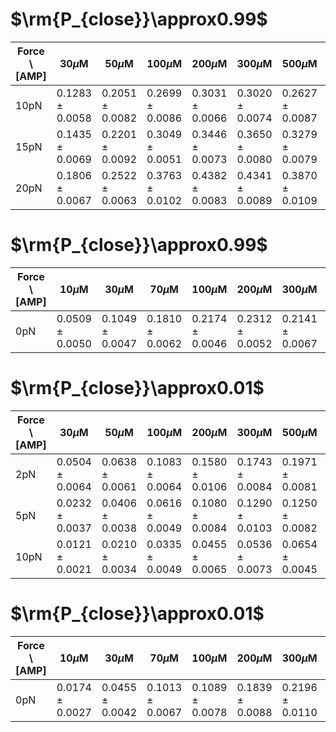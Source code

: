 # $\rm{P_{close}}\approx0.99$
| Force \ [AMP] | 30$\mu$M | 50$\mu$M | 100$\mu$M | 200$\mu$M | 300$\mu$M | 500$\mu$M | 1000$\mu$M | 2000$\mu$M | 3000$\mu$M |
|-------------|---------|---------|---------|---------|---------|---------|---------|---------|---------|
| 10pN | 0.1283 ± 0.0058 | 0.2051 ± 0.0082 | 0.2699 ± 0.0086 | 0.3031 ± 0.0066 | 0.3020 ± 0.0074 | 0.2627 ± 0.0087 | 0.1942 ± 0.0064 | 0.1299 ± 0.0077 | 0.0922 ± 0.0059 |
| 15pN | 0.1435 ± 0.0069 | 0.2201 ± 0.0092 | 0.3049 ± 0.0051 | 0.3446 ± 0.0073 | 0.3650 ± 0.0080 | 0.3279 ± 0.0079 | 0.2257 ± 0.0101 | 0.1540 ± 0.0060 | 0.1020 ± 0.0050 |
| 20pN | 0.1806 ± 0.0067 | 0.2522 ± 0.0063 | 0.3763 ± 0.0102 | 0.4382 ± 0.0083 | 0.4341 ± 0.0089 | 0.3870 ± 0.0109 | 0.2841 ± 0.0094 | 0.1953 ± 0.0069 | 0.1382 ± 0.0055 |


# $\rm{P_{close}}\approx0.99$
| Force \ [AMP] | 10$\mu$M | 30$\mu$M | 70$\mu$M | 100$\mu$M | 200$\mu$M | 300$\mu$M | 500$\mu$M | 1000$\mu$M | 2000$\mu$M | 3000$\mu$M |
|-------------|---------|---------|---------|---------|---------|---------|---------|---------|---------|---------|
| 0pN | 0.0509 ± 0.0050 | 0.1049 ± 0.0047 | 0.1810 ± 0.0062 | 0.2174 ± 0.0046 | 0.2312 ± 0.0052 | 0.2141 ± 0.0067 | 0.2047 ± 0.0079 | 0.1431 ± 0.0070 | 0.1033 ± 0.0047 | 0.0853 ± 0.0053 |


# $\rm{P_{close}}\approx0.01$
| Force \ [AMP] | 30$\mu$M | 50$\mu$M | 100$\mu$M | 200$\mu$M | 300$\mu$M | 500$\mu$M | 1000$\mu$M | 2000$\mu$M | 3000$\mu$M |
|-------------|---------|---------|---------|---------|---------|---------|---------|---------|---------|
| 2pN | 0.0504 ± 0.0064 | 0.0638 ± 0.0061 | 0.1083 ± 0.0064 | 0.1580 ± 0.0106 | 0.1743 ± 0.0084 | 0.1971 ± 0.0081 | 0.2027 ± 0.0100 | 0.1511 ± 0.0083 | 0.1386 ± 0.0059 |
| 5pN | 0.0232 ± 0.0037 | 0.0406 ± 0.0038 | 0.0616 ± 0.0049 | 0.1080 ± 0.0084 | 0.1290 ± 0.0103 | 0.1250 ± 0.0082 | 0.1339 ± 0.0060 | 0.1243 ± 0.0089 | 0.0935 ± 0.0070 |
| 10pN | 0.0121 ± 0.0021 | 0.0210 ± 0.0034 | 0.0335 ± 0.0049 | 0.0455 ± 0.0065 | 0.0536 ± 0.0073 | 0.0654 ± 0.0045 | 0.0692 ± 0.0053 | 0.0500 ± 0.0056 | 0.0455 ± 0.0032 |


# $\rm{P_{close}}\approx0.01$
| Force \ [AMP] | 10$\mu$M | 30$\mu$M | 70$\mu$M | 100$\mu$M | 200$\mu$M | 300$\mu$M | 500$\mu$M | 1000$\mu$M | 2000$\mu$M | 3000$\mu$M |
|-------------|---------|---------|---------|---------|---------|---------|---------|---------|---------|---------|
| 0pN | 0.0174 ± 0.0027 | 0.0455 ± 0.0042 | 0.1013 ± 0.0067 | 0.1089 ± 0.0078 | 0.1839 ± 0.0088 | 0.2196 ± 0.0110 | 0.2321 ± 0.0096 | 0.2214 ± 0.0101 | 0.1835 ± 0.0106 | 0.1672 ± 0.0064 |


